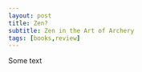 ```yaml
---
layout: post
title: Zen?
subtitle: Zen in the Art of Archery
tags: [books,review]
---
```


Some text
